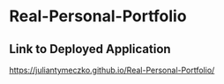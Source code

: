 # Real-Personal-Portfolio

## Link to Deployed Application

https://juliantymeczko.github.io/Real-Personal-Portfolio/
